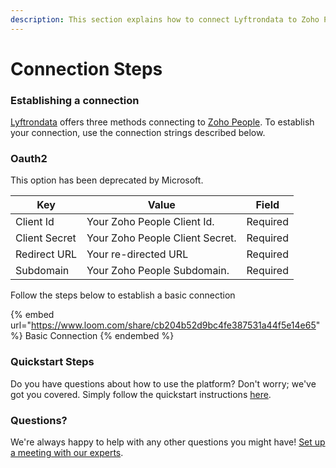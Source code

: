 ```yaml
---
description: This section explains how to connect Lyftrondata to Zoho People.
---
```


# Connection Steps

### Establishing a connection

[Lyftrondata](https://www.lyftrondata.com) offers three methods connecting to [Zoho People](https://www.lyftrondata.com/integration/finance-analytics/zoho-people/). To establish your connection, use the connection strings described below.

### Oauth2

This option has been deprecated by Microsoft.

| Key           | Value                           | Field    |
| ------------- | ------------------------------- | -------- |
| Client Id     | Your Zoho People Client Id.     | Required |
| Client Secret | Your Zoho People Client Secret. | Required |
| Redirect URL  | Your re-directed URL            | Required |
| Subdomain     | Your Zoho People Subdomain.     | Required |

Follow the steps below to establish a basic connection

{% embed url="https://www.loom.com/share/cb204b52d9bc4fe387531a44f5e14e65" %}
Basic Connection
{% endembed %}

### Quickstart Steps

Do you have questions about how to use the platform? Don't worry; we've got you covered. Simply follow the quickstart instructions [here](../../quickstart-steps.md).

### Questions? <a href="#questions" id="questions"></a>

We're always happy to help with any other questions you might have! [Set up a meeting with our experts](https://www.lyftrondata.com/book-a-meeting/).
